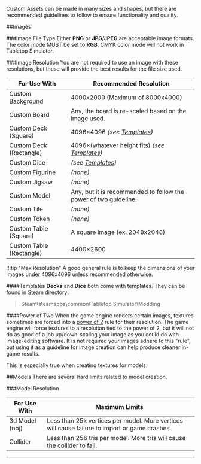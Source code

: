 Custom Assets can be made in many sizes and shapes, but there are recommended guidelines to follow to ensure functionality and quality.

##Images

###Image File Type
Either **PNG** or **JPG/JPEG** are acceptable image formats. The color mode MUST be set to **RGB**. CMYK color mode will not work in Tabletop Simulator.

###Image Resolution
You are not required to use an image with these resolutions, but these will provide the best results for the file size used.

For Use With | Recommended Resolution
-- | --
Custom Background | 4000x2000 (Maximum of 8000x4000)
Custom Board | Any, the board is re-scaled based on the image used.
Custom Deck (Square) | 4096×4096 *(see [Templates](#templates))*
Custom Deck (Rectangle) | 4096×(whatever height fits) *(see [Templates](#templates))*
Custom Dice | *(see [Templates](#templates))*
Custom Figurine | *(none)*
Custom Jigsaw | *(none)*
Custom Model | Any, but it is recommended to follow the [power of two](#power-of-two) guideline.
Custom Tile | *(none)*
Custom Token | *(none)*
Custom Table (Square) | A square image (ex. 2048x2048)
Custom Table (Rectangle) | 4400×2600

!!!tip "Max Resolution"
    A good general rule is to keep the dimensions of your images under 4096x4096 unless recommended otherwise.

####Templates
**Decks** and **Dice** both come with templates. They can be found in Steam directory:

> Steam\steamapps\common\Tabletop Simulator\Modding

####Power of Two
When the game engine renders certain images, textures sometimes are forced into a [power of 2](http://www.tsm-resources.com/alists/pow2.html) rule for their resolution. The game engine will force textures to a resolution tied to the power of 2, but it will not do as good of a job up/down-scaling your image as you could do with image-editing software. It is not required your images adhere to this "rule", but using it as a guideline for image creation can help produce cleaner in-game results.

This is especially true when creating textures for models.

##Models
There are several hard limits related to model creation.

###Model Resolution

For Use With | Maximum Limits
-- | --
3d Model (obj) | Less than 25k vertices per model. More vertices will cause failure to import or game crashes.
Collider | Less than 256 tris per model. More tris will cause the collider to fail.

---

